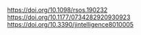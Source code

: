 https://doi.org/10.1098/rsos.190232
https://doi.org/10.1177/0734282920930923
https://doi.org/10.3390/jintelligence8010005
